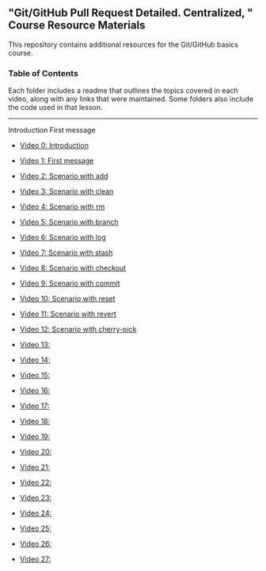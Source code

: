 ## "Git/GitHub Pull Request Detailed. Centralized, " Course Resource Materials

This repository contains additional resources for the Git/GitHub basics course.



### Table of Contents

Each folder includes a readme that outlines the topics covered in each video, along with any links that were maintained. Some folders also include the code used in that lesson.


---

Introduction
First message












- [Video 0: Introduction](./video-01)

- [Video 1: First message](./video-03)

- [Video 2: Scenario with add](./video-04)

- [Video 3: Scenario with clean](./video-05)

- [Video 4: Scenario with rm](./video-06)

- [Video 5: Scenario with branch](./video-07)

- [Video 6: Scenario with log](./video-08)

- [Video 7: Scenario with stash](.//video-09)

- [Video 8: Scenario with checkout](.//video-09)
- [Video 9: Scenario with commit](.//video-09)

- [Video 10: Scenario with reset](./video-12)

- [Video 11: Scenario with revert](./video-13)

- [Video 12: Scenario with cherry-pick](./video-14)



- [Video 13: ](./video-15)



- [Video 14: ](./video-16)
- [Video 15: ](./video-17)

- [Video 16: ](./video-17)
- [Video 17: ](./video-17)
- [Video 18: ](./video-17)
- [Video 19: ](./video-17)
- [Video 20: ](./video-17)
- [Video 21: ](./video-17)
- [Video 22: ](./video-17)

- [Video 23: ](./video-17)
- [Video 24: ](./video-17)
- [Video 25: ](./video-17)
- [Video 26: ](./video-17)
- [Video 27: ](./video-17)
